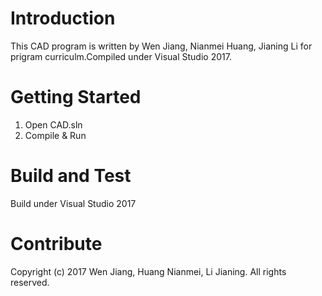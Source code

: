 # Introduction

This CAD program is written by Wen Jiang, Nianmei Huang, Jianing Li for prigram curriculm.Compiled under Visual Studio 2017.

# Getting Started
1.	Open CAD.sln
2.	Compile & Run

# Build and Test

Build under Visual Studio 2017

# Contribute

Copyright (c) 2017 Wen Jiang, Huang Nianmei, Li Jianing. All rights reserved.
